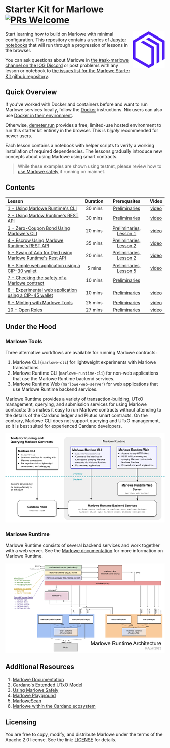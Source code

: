 # Starter Kit for Marlowe [![PRs Welcome](https://img.shields.io/badge/PRs-welcome-green.svg)](https://github.com/input-output-hk/marlowe-starter-kit/issues/new)

<img align="right" src="images/marlowe-logo-symbol-purple.svg" width="20%"/>

Start learning how to build on Marlowe with minimal configuration. This repository contains a series of [Jupyter notebooks](https://jupyterlab.readthedocs.io/en/stable/) that will run through a progression of lessons in the browser.

You can ask questions about Marlowe in [the #ask-marlowe channel on the IOG Discord](https://discord.com/channels/826816523368005654/936295815926927390) or post problems with any lesson or notebook to [the issues list for the Marlowe Starter Kit github repository](https://github.com/input-output-hk/marlowe-starter-kit/issues).


## Quick Overview

If you've worked with Docker and containers before and want to run Marlowe services locally, follow the [Docker](docs/docker.md) instructions. Nix users can also use [Docker in their environment](./docs/docker.md#runtime-deploy-with-docker--jupyter-notebook-with-nix).

Otherwise, [demeter.run](docs/demeter-run.md) provides a free, limited-use hosted environment to run this starter kit entirely in the browser. This is *highly* recommended for newer users.

Each lesson contains a notebook with helper scripts to verify a working installation of required dependencies. The lessons gradually introduce new concepts about using Marlowe using smart contracts.

> While these examples are shown using testnet, please review how to [use Marlowe safely](docs/using-marlowe-safely.md) if running on mainnet.

## Contents

Lesson | Duration | Prerequsites | Video
:-- | :--: | :--: | :--:
[1 - Using Marlowe Runtime's CLI](lessons/01-runtime-cli/) | 30 mins | [Preliminaries](setup/00-local-environment.ipynb) | [video](https://youtu.be/pjDtuD5rimI)
[2 - Using Marlow Runtime's REST API](lessons/02-runtime-rest/) | 30 mins | [Preliminaries](setup/00-local-environment.ipynb) | [video](https://youtu.be/wgJVdkM2pBY)
[3 - Zero-Coupon Bond Using Marlowe's CLI](lessons/03-marlowe-cli/) | 20 mins | [Preliminaries](setup/00-local-environment.ipynb), [Lesson 1](lessons/01-runtime-cli/) | [video](https://youtu.be/ELc72BKf7ec)
[4 - Escrow Using Marlowe Runtime's REST API](lessons/04-escrow-rest/) | 35 mins | [Preliminaries](setup/00-local-environment.ipynb), [Lesson 2](lessons/02-runtime-rest/) | [video](https://youtu.be/E8m-PKbS9TI)
[5 - Swap of Ada for Djed using Marlowe Runtime's Rest API](lessons/05-swap-rest/) | 20 mins | [Preliminaries](setup/00-local-environment.ipynb), [Lesson 2](lessons/02-runtime-rest/) | [video](https://youtu.be/sSrVCRNoytU)
[6 - Simple web application using a CIP-30 wallet](lessons/06-cip30/) | 5 mins | [Preliminaries](setup/00-local-environment.ipynb), [Lesson 5](lessons/05-swap-rest/) | [video](https://youtu.be/EsILiHiNZWk)
[7 - Checking the safety of a Marlowe contract](lessons/07-safety/) | 10 mins | [Preliminaries](setup/00-local-environment.ipynb) |
[8 - Experimental web application using a CIP-45 wallet](lessons/08-cip45/) | 10 mins | [Preliminaries](setup/00-local-environment.ipynb) | [video](https://youtu.be/3cR8tq0WE_8)
[9 - Minting with Marlowe Tools](lessons/09-minting/) | 25 mins | [Preliminaries](setup/00-local-environment.ipynb) | [video](https://youtu.be/S0MOipqXpmQ)
[10 - Open Roles](lessons/10-open-roles/) | 27 mins | [Preliminaries](setup/00-local-environment.ipynb) | [video](https://drive.google.com/file/d/1g17LKLJ4cyizfUJDrM44ChaNb6otOce0/view?usp=sharing)

## Under the Hood

### Marlowe Tools

Three alternative workflows are available for running Marlowe contracts:

1. Marlowe CLI (`marlowe-cli`) for lightweight experiments with Marlowe transactions.
2. Marlowe Runtime CLI (`marlowe-runtime-cli`) for non-web applications that use the Marlowe Runtime backend services.
3. Marlowe Runtime Web (`marlowe-web-server`) for web applications that use Marlowe Runtime backend services.

Marlowe Runtime provides a variety of transaction-building, UTxO management, querying, and submission services for using Marlowe contracts: this makes it easy to run Marlowe contracts without attending to the details of the Cardano ledger and Plutus smart contracts. On the contrary, Marlowe CLI does not support querying and UTxO management, so it is best suited for experienced Cardano developers.

![Tools for Running and Querying Marlowe Contracts](images/marlowe-tools.png)

### Marlowe Runtime

Marlowe Runtime consists of several backend services and work together with a web server. See the [Marlowe documentation](https://docs.marlowe.iohk.io/docs/developer-tools/runtime/marlowe-runtime) for more information on Marlowe Runtime.

![The architecture of Marlowe Runtime](images/runtime-architecture.png)


## Additional Resources

1. [Marlowe Documentation](https://marlowe.iohk.io/)
1. [Cardano's Extended UTxO Model](https://docs.cardano.org/learn/eutxo-explainer)
1. [Using Marlowe Safely](docs/using-marlowe-safely.md)
1. [Marlowe Playground](https://play.marlowe.iohk.io/#/)
1. [MarloweScan](https://marlowescan.com/)
1. [Marlowe within the Cardano ecosystem](https://developers.cardano.org/docs/smart-contracts/marlowe/)


## Licensing

You are free to copy, modify, and distribute Marlowe under the terms
of the Apache 2.0 license. See the link: [LICENSE](LICENSE) for details.
